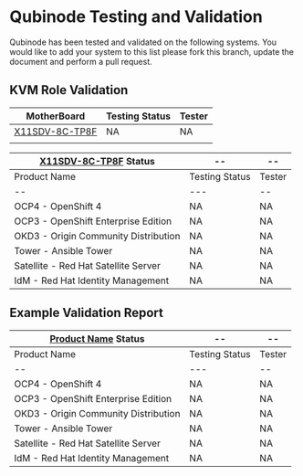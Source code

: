 # Qubinode Testing and Validation

Qubinode has been tested and validated on the following systems. You would like to add your system to this list please fork this branch, update the document and perform a pull request.

## KVM Role Validation
MotherBoard  | Testing Status | Tester
--|---|--
[X11SDV-8C-TP8F](hardware_profiles/X11SDV-8C-TP8F)  | NA  | NA  
  |   |  

**[X11SDV-8C-TP8F](hardware_profiles/X11SDV-8C-TP8F)  Status** |-- |--
--|---|--
Product Name  |  Testing Status  | Tester
--|---|--
OCP4 - OpenShift 4  | NA  | NA  
OCP3 - OpenShift Enterprise Edition | NA  | NA  
OKD3 - Origin Community Distribution  | NA  | NA  
Tower - Ansible Tower  | NA  | NA  
Satellite - Red Hat Satellite Server  | NA  | NA  
IdM - Red Hat Identity Management  | NA  | NA  


## Example Validation Report
**[Product Name](hardware_profiles/Product-Name)  Status** |-- |--
--|---|--
Product Name  |  Testing Status  | Tester
--|---|--
OCP4 - OpenShift 4  | NA  | NA  
OCP3 - OpenShift Enterprise Edition | NA  | NA  
OKD3 - Origin Community Distribution  | NA  | NA  
Tower - Ansible Tower  | NA  | NA  
Satellite - Red Hat Satellite Server  | NA  | NA  
IdM - Red Hat Identity Management  | NA  | NA  

